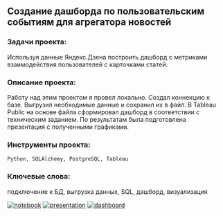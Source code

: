 ## Создание дашборда по пользовательским событиям для агрегатора новостей

### Задачи проекта:
Используя данные Яндекс.Дзена построить дашборд с метриками взаимодействия пользователей с карточками статей.

### Описание проекта:
Работу над этим проектом я провел локально. Создал коннекцию к базе.
Выгрузил необходимые данные и сохранил их в файл.
В Tableau Public на основе файла сформировал дашборд в соответствии с техническим заданием.
По результатам была подготовлена презентация с полученными графиками.

### Инструменты проекта:
<code>Python, SQLAlchemy, PostgreSQL, Tableau</code>

### Ключевые слова:
подключение к БД, выгрузка данных, SQL, дашборд, визуализация

[![notebook](https://custom-icon-badges.herokuapp.com/badge/Notebook-24292f.svg?logo=jupyter&style=for-the-badge)](/connect_db.ipynb)
[![presentation](https://custom-icon-badges.herokuapp.com/badge/Presentation-24292f.svg?logo=adobeacrobatreader&style=for-the-badge&logoColor=f40f02)](/zen-yandex.pdf)
[![dashboard](https://custom-icon-badges.herokuapp.com/badge/Dashboard-24292f.svg?logo=tableau&style=for-the-badge)](https://public.tableau.com/app/profile/dmitrii.gorbachev/viz/Zen_YandexDashboard_16511516859270/DashboarsZen_Yandex)


